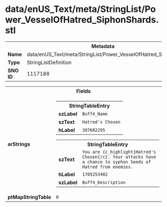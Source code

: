 <h1>data/enUS_Text/meta/StringList/Power_VesselOfHatred_SiphonShards.stl</h1><table><tr><th colspan="100%">Metadata</th></tr><tr><td><b>Name</b></td><td>data/enUS_Text/meta/StringList/Power_VesselOfHatred_SiphonShards.stl</td></tr><tr><td><b>Type</b></td><td>StringListDefinition</td></tr><tr><td><b>SNO ID</b></td><td>1117188</td></tr></table>

<table><tr><th colspan="100%">Fields</th></tr><tr><td><b>arStrings</b></td><td><table><tr><th colspan="100%">StringTableEntry</th></tr><tr><td><b>szLabel</b></td><td><code>Buff4_Name</code></td></tr><tr><td><b>szText</b></td><td><code>Hatred's Chosen</code></td></tr><tr><td><b>hLabel</b></td><td><code>387682295</code></td></tr></table>


<table><tr><th colspan="100%">StringTableEntry</th></tr><tr><td><b>szText</b></td><td><code>You are {c_highlight}Hatred's Chosen{/c}. Your attacks have a chance to syphon Seeds of Hatred from enemies.</code></td></tr><tr><td><b>hLabel</b></td><td><code>1705253402</code></td></tr><tr><td><b>szLabel</b></td><td><code>Buff4_Description</code></td></tr></table>


</td></tr><tr><td><b>ptMapStringTable</b></td><td><code>0</code></td></tr></table>

